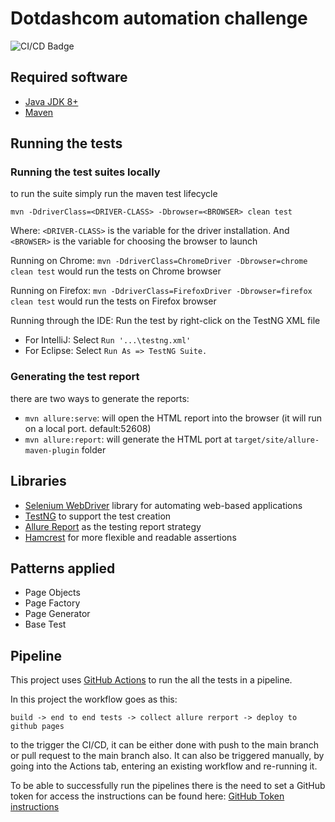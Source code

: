 # Dotdashcom automation challenge

![CI/CD Badge](https://github.com/MateusPasqualini/take-home-webdriver-test/workflows/Java%20CI%20with%20Maven/badge.svg)

## Required software

* [Java JDK 8+](https://jdk.java.net/java-se-ri/8-MR3)
* [Maven](https://maven.apache.org/download.cgi)

## Running the tests

### Running the test suites locally

to run the suite simply run the maven test lifecycle

```
mvn -DdriverClass=<DRIVER-CLASS> -Dbrowser=<BROWSER> clean test
```

Where: ``<DRIVER-CLASS>`` is the variable for the driver installation.
And ``<BROWSER>`` is the variable for choosing the browser to launch

Running on Chrome: ``mvn -DdriverClass=ChromeDriver -Dbrowser=chrome clean test`` would run the tests on Chrome browser

Running on Firefox: ``mvn -DdriverClass=FirefoxDriver -Dbrowser=firefox clean test`` would run the tests on Firefox
browser

Running through the IDE: Run the test by right-click on the TestNG XML file

* For IntelliJ: Select ``Run '...\testng.xml' ``
* For Eclipse: Select ``Run As => TestNG Suite.``

### Generating the test report

there are two ways to generate the reports:

* `mvn allure:serve`: will open the HTML report into the browser (it will run on a local port. default:52608)
* `mvn allure:report`: will generate the HTML port at `target/site/allure-maven-plugin` folder

## Libraries

* [Selenium WebDriver](https://www.selenium.dev/) library for automating web-based applications
* [TestNG](https://testng.org/doc/) to support the test creation
* [Allure Report](https://docs.qameta.io/allure/) as the testing report strategy
* [Hamcrest](http://hamcrest.org/) for more flexible and readable assertions

## Patterns applied

* Page Objects
* Page Factory
* Page Generator
* Base Test

## Pipeline

This project uses [GitHub Actions](https://github.com/features/actions) to run the all the tests in a pipeline.

In this project the workflow goes as this:

```
build -> end to end tests -> collect allure rerport -> deploy to github pages
```

to the trigger the CI/CD, it can be either done with push to the main branch or pull request to the main branch also. It
can also be triggered manually, by going into the Actions tab, entering an existing workflow and re-running it.

To be able to successfully run the pipelines there is the need to set a GitHub token for access the instructions can be
found
here: [GitHub Token instructions](https://docs.github.com/en/authentication/keeping-your-account-and-data-secure/creating-a-personal-access-token)
